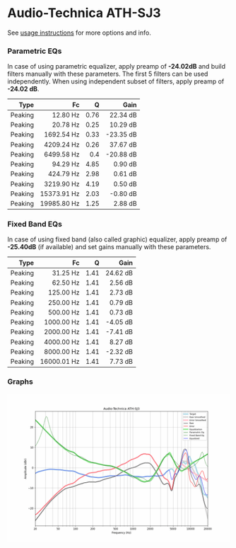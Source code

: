 # Audio-Technica ATH-SJ3
See [usage instructions](https://github.com/jaakkopasanen/AutoEq#usage) for more options and info.

### Parametric EQs
In case of using parametric equalizer, apply preamp of **-24.02dB** and build filters manually
with these parameters. The first 5 filters can be used independently.
When using independent subset of filters, apply preamp of **-24.02 dB**.

| Type    | Fc          |    Q | Gain      |
|--------:|------------:|-----:|----------:|
| Peaking | 12.80 Hz    | 0.76 | 22.34 dB  |
| Peaking | 20.78 Hz    | 0.25 | 10.29 dB  |
| Peaking | 1692.54 Hz  | 0.33 | -23.35 dB |
| Peaking | 4209.24 Hz  | 0.26 | 37.67 dB  |
| Peaking | 6499.58 Hz  | 0.4  | -20.88 dB |
| Peaking | 94.29 Hz    | 4.85 | 0.90 dB   |
| Peaking | 424.79 Hz   | 2.98 | 0.61 dB   |
| Peaking | 3219.90 Hz  | 4.19 | 0.50 dB   |
| Peaking | 15373.91 Hz | 2.03 | -0.80 dB  |
| Peaking | 19985.80 Hz | 1.25 | 2.88 dB   |

### Fixed Band EQs
In case of using fixed band (also called graphic) equalizer, apply preamp of **-25.40dB**
(if available) and set gains manually with these parameters.

| Type    | Fc          |    Q | Gain     |
|--------:|------------:|-----:|---------:|
| Peaking | 31.25 Hz    | 1.41 | 24.62 dB |
| Peaking | 62.50 Hz    | 1.41 | 2.56 dB  |
| Peaking | 125.00 Hz   | 1.41 | 2.73 dB  |
| Peaking | 250.00 Hz   | 1.41 | 0.79 dB  |
| Peaking | 500.00 Hz   | 1.41 | 0.73 dB  |
| Peaking | 1000.00 Hz  | 1.41 | -4.05 dB |
| Peaking | 2000.00 Hz  | 1.41 | -7.41 dB |
| Peaking | 4000.00 Hz  | 1.41 | 8.27 dB  |
| Peaking | 8000.00 Hz  | 1.41 | -2.32 dB |
| Peaking | 16000.01 Hz | 1.41 | 7.73 dB  |

### Graphs
![](./Audio-Technica%20ATH-SJ3.png)
